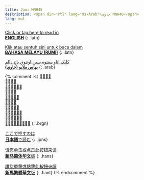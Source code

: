 ```yaml
---
title: Jawi MNH48
description: <span dir="rtl" lang="ms-Arab">جاوي MNH48</span>
lang: mul
---
```


[Click or tap here to read in<br>**ENGLISH**](en)
{: .latn}

[Klik atau sentuh sini untuk baca dalam<br>**BAHASA MELAYU (RUMI)**](ms)
{: .latn}

[کليک اتاو سنتوه سين اونتوق باچ دالم<br>**بهاس ملايو (جاوي)**](ms-Arab)
{: .arab}

{% comment %}
[<br><br><br><br><br><br><br>**<br><br>**](ms-Brgn)
{: .brgn}

[ここで押すのは<br>**日本語**で読む](ja)
{: .jpns}

[请您单击或点击此按钮来读<br>**新马简体华文**版](zh-Hans)
{: .hans}

[請您單擊或點擊此按鈕來讀<br>**新馬繁體華文**版](zh-Hant)
{: .hant}
{% endcomment %}<!--temporarily comment out other language from jekyll side-->
